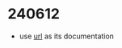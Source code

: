 # 240612
- use [url](https://docs.google.com/document/d/1mqpuHSlFj-JsVwR_aQp8yGNVGHCFVHacXvRU6al4Lpg/edit#heading=h.yus6zkdtrxh0) as its documentation
